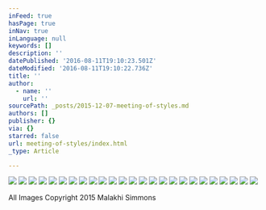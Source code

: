 ```yaml
---
inFeed: true
hasPage: true
inNav: true
inLanguage: null
keywords: []
description: ''
datePublished: '2016-08-11T19:10:23.501Z'
dateModified: '2016-08-11T19:10:22.736Z'
title: ''
author:
  - name: ''
    url: ''
sourcePath: _posts/2015-12-07-meeting-of-styles.md
authors: []
publisher: {}
via: {}
starred: false
url: meeting-of-styles/index.html
_type: Article

---
```

![](https://s3-us-west-2.amazonaws.com/the-grid-img/p/42f92b603706aa83ce2b177585b65de965032dc9.jpg)
![](https://s3-us-west-2.amazonaws.com/the-grid-img/p/2a349711b37b149c67e28565d582fcae9699224a.jpg)
![](https://s3-us-west-2.amazonaws.com/the-grid-img/p/64b3455e92b17fffa2846715d814531522a2aff7.jpg)
![](https://s3-us-west-2.amazonaws.com/the-grid-img/p/5899a1cf0a8de1b2e1d386a4859fb48d46b9c6fd.jpg)
![](https://s3-us-west-2.amazonaws.com/the-grid-img/p/4db32671a8024bb130f5492178914a2c02acc845.jpg)
![](https://s3-us-west-2.amazonaws.com/the-grid-img/p/4483ca34cafd5e39d996e91cee70c3bf670b52e8.jpg)
![](https://s3-us-west-2.amazonaws.com/the-grid-img/p/dd164b6f36a9f20c79013e15be90c72b31e51789.jpg)
![](https://s3-us-west-2.amazonaws.com/the-grid-img/p/dba85e252ef1f55f267b715540df646da3c87429.jpg)
![](https://s3-us-west-2.amazonaws.com/the-grid-img/p/f6fdc72e7079a8b26806889c0001d68c5600f2d9.jpg)
![](https://s3-us-west-2.amazonaws.com/the-grid-img/p/53388a91cb1ab7fd1e9cbaa44328e610795306b4.jpg)
![](https://s3-us-west-2.amazonaws.com/the-grid-img/p/fd1a262c24dd60a6673980fb3cf23c80a3182d0a.jpg)
![](https://s3-us-west-2.amazonaws.com/the-grid-img/p/8992de8fb3b3f73876fd2620b2cc9cffb0316dce.jpg)
![](https://s3-us-west-2.amazonaws.com/the-grid-img/p/dcd0082855c71fa693dd0232d826a0ef0df929ea.jpg)
![](https://s3-us-west-2.amazonaws.com/the-grid-img/p/b8af00be3308ca7964a8d4bc493fa2daf205b90a.jpg)
![](https://the-grid-user-content.s3-us-west-2.amazonaws.com/8c1f02e5-ae69-4286-9e08-18255e19617d.jpg)
![](https://s3-us-west-2.amazonaws.com/the-grid-img/p/ce4cad1868efae2e19d44b683a27d165c4502adc.jpg)
![](https://s3-us-west-2.amazonaws.com/the-grid-img/p/1f49a7325748adcc4a4b9c3c80717692891a84e7.jpg)
![](https://s3-us-west-2.amazonaws.com/the-grid-img/p/4e6d0609a463da55b939812a2ff794ebe232e52c.jpg)
![](https://s3-us-west-2.amazonaws.com/the-grid-img/p/fa0d748ff9c5e715176726650ef5f4debf3095b8.jpg)
![](https://s3-us-west-2.amazonaws.com/the-grid-img/p/ce9c1246923af8154d228bfd017e94f74ee9a2e3.jpg)
![](https://s3-us-west-2.amazonaws.com/the-grid-img/p/4263dfcd59a61bf99b72d1e52292f23e970458c8.jpg)
![](https://s3-us-west-2.amazonaws.com/the-grid-img/p/8e653e4c2332afa9f23863546622de9a976ce27d.jpg)
![](https://s3-us-west-2.amazonaws.com/the-grid-img/p/7ec1ad85e6294162d73d72ad0cec221133457836.jpg)
![](https://s3-us-west-2.amazonaws.com/the-grid-img/p/7c8ba3209e2cd7de076d7e7152b538b3b711ebd1.jpg)
![](https://s3-us-west-2.amazonaws.com/the-grid-img/p/deb5f00ccd76d6c46369751ddf11ddfcb845b0fa.jpg)

All Images  Copyright 2015 Malakhi Simmons